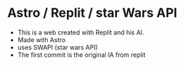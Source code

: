 # Astro / Replit / star Wars API

- This is a web created with Replit and his AI.
- Made with Astro
- uses SWAPI  (star wars API)
- The first commit is the original IA from replit
   
